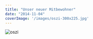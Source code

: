 ```yaml
---
title: "Unser neuer Mitbewohner"
date: "2014-11-04"
coverImage: '/images/oszi-300x225.jpg'
---
```


![oszi](/images/oszi-300x225.jpg)
